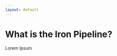 ```yaml
---
layout: default
---
```

# What is the Iron Pipeline?

Lorem Ipsum

<!-- using jekyll with markdown -->